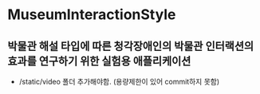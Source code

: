 # MuseumInteractionStyle

박물관 해설 타입에 따른 청각장애인의 박물관 인터랙션의 효과를 연구하기 위한 실험용 애플리케이션
--

- /static/video 폴더 추가해야함. (용량제한이 있어 commit하지 못함)
